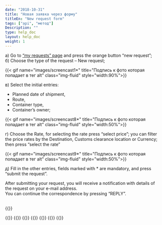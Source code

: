 ```yaml
---
date: "2018-10-31"
title: "Новая заявка через форму"
titleEn: "New request form"
tags: ["api", "метод"]
Description: ""
type: help_doc
layout: help_doc
weight: 1
---
```


а) Go to <a href="https://my.fesco.com/requests" target="_blank">“my requests” page</a>   and press the orange button “new request”; <br/>
б) Choose the type of the request – New request;

{{< gif name="images/screencast1*" title="Подпись к фото которая попадает в тег alt" class="img-fluid" style="width:90%">}} <br/>

в) Select the initial entries:

- Planned date of shipment, 
- Route, 
- Container type, 
- Container’s owner;

{{< gif name="images/screencast8*" title="Подпись к фото которая попадает в тег alt" class="img-fluid" style="width:50%">}} <br/>

г) Choose the Rate, 
for selecting the rate press “select price”;
you can filter the price rates by the Destination, Customs clearance location or Currency; 
then press “select the rate” <br/>

{{< gif name="images/screencast9*" title="Подпись к фото которая попадает в тег alt" class="img-fluid" style="width:50%">}} 
<br/>

д) Fill in the other entries, fields marked with * are mandatory, and press “submit the request”. <br/>

<div class="pixxett-alert pixxett-alert-icon alert8-light">
  <i class="fa fa-envelope"></i>After submitting your request, you will receive a notification with details of the request on your e-mail address. <br/> You can continue the correspondence by pressing “REPLY”.
</div>
<br/>

{{<isHelpful>}}


{{<seeAlso>}}
    {{<seeAlsoItem link="/new_order/online_order/copy/" text="Copy from the previous request">}}
    {{<seeAlsoItem link="/new_order/online_order/templates/" text="Request from the template">}}
    {{<seeAlsoItem link="/new_order/fields/" text="How to fill in the fields in the request">}}
    {{<seeAlsoItem link="/new_order/questions/" text="КHow to add one more cargo to the request">}}
    {{<seeAlsoItem link="/new_order/questions/" text="Who should be indicated as a consignee at destination station at the destination station">}}
{{</seeAlso>}}
